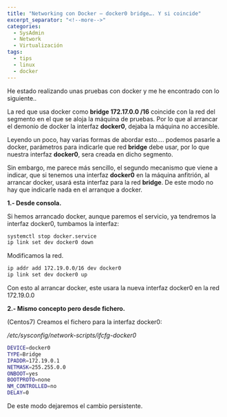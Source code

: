 ```yaml
---
title: "Networking con Docker – docker0 bridge…. Y si coincide"
excerpt_separator: "<!--more-->"
categories:
  - SysAdmin
  - Network
  - Virtualización
tags:
  - tips
  - linux
  - docker
---
```

He estado realizando unas pruebas con docker y me he encontrado con lo siguiente..

La red que usa docker como **bridge 172.17.0.0 /16** coincide con la red del segmento en el que se aloja la máquina de pruebas. Por lo que al arrancar el demonio de docker la interfaz **docker0**, dejaba la máquina no accesible.

<!--more-->

Leyendo un poco, hay varias formas de abordar esto…. podemos pasarle a docker, parámetros para indicarle que red **bridge** debe usar, por lo que nuestra interfaz **docker0**, sera creada en dicho segmento.

Sin embargo, me parece más sencillo, el segundo mecanismo que viene a indicar, que si tenemos una interfaz **docker0** en la máquina anfitrión, al arrancar docker, usará esta interfaz para la red **bridge**. De este modo no hay que indicarle nada en el arranque a docker.

**1.- Desde consola.**

Si hemos arrancado docker, aunque paremos el servicio, ya tendremos la interfaz docker0, tumbamos la interfaz:

```bash
systemctl stop docker.service
ip link set dev docker0 down
```

Modificamos la red.

```bash
ip addr add 172.19.0.0/16 dev docker0
ip link set dev docker0 up
```

Con esto al arrancar docker, este usara la nueva interfaz docker0 en la red 172.19.0.0

**2.- Mismo concepto pero desde fichero.**

(Centos7) Creamos el fichero para la interfaz docker0:

*/etc/sysconfig/network-scripts/ifcfg-docker0*

```bash
DEVICE=docker0
TYPE=Bridge
IPADDR=172.19.0.1
NETMASK=255.255.0.0
ONBOOT=yes
BOOTPROTO=none
NM_CONTROLLED=no
DELAY=0
```

De este modo dejaremos el cambio persistente.
